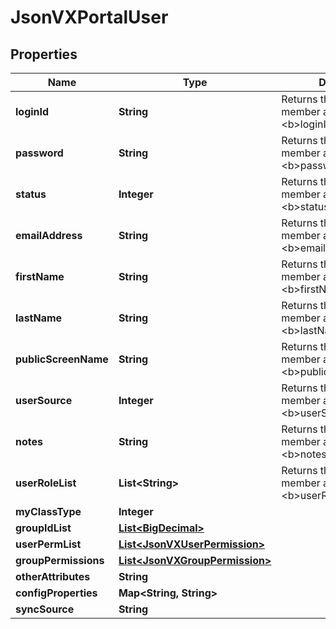 
# JsonVXPortalUser

## Properties
Name | Type | Description | Notes
------------ | ------------- | ------------- | -------------
**loginId** | **String** | Returns the value for the member attribute &lt;b&gt;loginId&lt;/b&gt; |  [optional]
**password** | **String** | Returns the value for the member attribute &lt;b&gt;password&lt;/b&gt; |  [optional]
**status** | **Integer** | Returns the value for the member attribute &lt;b&gt;status&lt;/b&gt; |  [optional]
**emailAddress** | **String** | Returns the value for the member attribute &lt;b&gt;emailAddress&lt;/b&gt; |  [optional]
**firstName** | **String** | Returns the value for the member attribute &lt;b&gt;firstName&lt;/b&gt; |  [optional]
**lastName** | **String** | Returns the value for the member attribute &lt;b&gt;lastName&lt;/b&gt; |  [optional]
**publicScreenName** | **String** | Returns the value for the member attribute &lt;b&gt;publicScreenName&lt;/b&gt; |  [optional]
**userSource** | **Integer** | Returns the value for the member attribute &lt;b&gt;userSource&lt;/b&gt; |  [optional]
**notes** | **String** | Returns the value for the member attribute &lt;b&gt;notes&lt;/b&gt; |  [optional]
**userRoleList** | **List&lt;String&gt;** | Returns the value for the member attribute &lt;b&gt;userRoleList&lt;/b&gt; |  [optional]
**myClassType** | **Integer** |  |  [optional]
**groupIdList** | [**List&lt;BigDecimal&gt;**](BigDecimal.md) |  |  [optional]
**userPermList** | [**List&lt;JsonVXUserPermission&gt;**](JsonVXUserPermission.md) |  |  [optional]
**groupPermissions** | [**List&lt;JsonVXGroupPermission&gt;**](JsonVXGroupPermission.md) |  |  [optional]
**otherAttributes** | **String** |  |  [optional]
**configProperties** | **Map&lt;String, String&gt;** |  |  [optional]
**syncSource** | **String** |  |  [optional]



